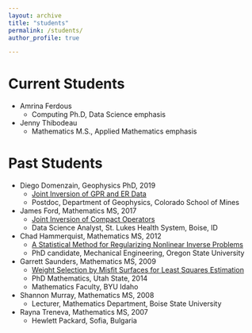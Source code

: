 ```yaml
---
layout: archive
title: "students"
permalink: /students/
author_profile: true

---
```


Current Students
======
* Amrina Ferdous
  * Computing Ph.D, Data Science emphasis
* Jenny Thibodeau
  * Mathematics M.S., Applied Mathematics emphasis

Past Students
======
* Diego Domenzain, Geophysics PhD, 2019
  * [Joint Inversion of GPR and ER Data]("../files/diego.pdf")
   * Postdoc, Department of Geophysics, Colorado School of Mines
* James Ford, Mathematics MS, 2017
  * [Joint Inversion of Compact Operators](https://math.boisestate.edu/~mead/james.pdf)
  * Data Science Analyst, St. Lukes Health System, Boise, ID
* Chad Hammerquist, Mathematics MS, 2012
  *  [A Statistical Method for Regularizing Nonlinear Inverse Problems](/https://math.boisestate.edu/~mead/chad.pdf)
   * PhD candidate, Mechanical Engineering, Oregon State University
* Garrett Saunders, Mathematics MS, 2009
  * [Weight Selection by Misfit Surfaces for Least Squares Estimation](https://https://math.boisestate.edu/~mead/garrett.pdf)
   *  PhD Mathematics, Utah State, 2014
   * Mathematics Faculty, BYU Idaho
* Shannon Murray, Mathematics MS, 2008
  *  Lecturer, Mathematics Department, Boise State University
* Rayna Treneva, Mathematics MS, 2007
  * Hewlett Packard, Sofia, Bulgaria
